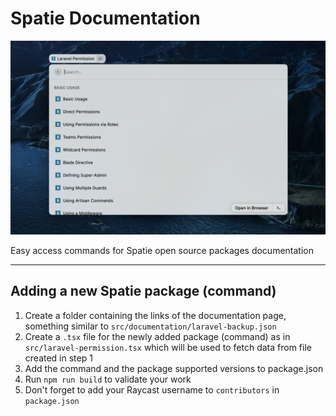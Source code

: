 # Spatie Documentation

![Raycast Spatie Open Source Packages Documentation](media/raycast-spatie-documentation-extension.png)

Easy access commands for Spatie open source packages documentation

---

## Adding a new Spatie package (command)

1. Create a folder containing the links of the documentation page, something similar to `src/documentation/laravel-backup.json`
2. Create a `.tsx` file for the newly added package (command) as in `src/laravel-permission.tsx` which will be used to fetch data from file created in step 1
3. Add the command and the package supported versions to package.json
4. Run `npm run build` to validate your work
5. Don't forget to add your Raycast username to `contributors` in `package.json`
